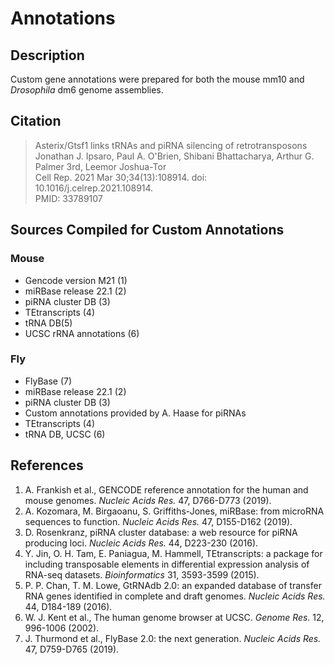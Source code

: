 # Annotations

## Description
Custom gene annotations were prepared for both the mouse mm10 and *Drosophila* dm6 genome assemblies.

## Citation
>Asterix/Gtsf1 links tRNAs and piRNA silencing of retrotransposons<BR>
>Jonathan J. Ipsaro, Paul A. O'Brien, Shibani Bhattacharya, Arthur G. Palmer 3rd, Leemor Joshua-Tor<BR>
>Cell Rep. 2021 Mar 30;34(13):108914. doi: 10.1016/j.celrep.2021.108914.<BR>
>PMID: 33789107

## Sources Compiled for Custom Annotations

### Mouse
- Gencode version M21 (1)
- miRBase release 22.1 (2)
- piRNA cluster DB (3)
- TEtranscripts (4)
- tRNA DB(5)
- UCSC rRNA annotations (6)

### Fly
- FlyBase (7)
- miRBase release 22.1 (2)
- piRNA cluster DB (3)
- Custom annotations provided by A. Haase for piRNAs
- TEtranscripts (4)
- tRNA DB, UCSC (6)

## References
1.	A. Frankish et al., GENCODE reference annotation for the human and mouse genomes. <I>Nucleic Acids Res.</I> 47, D766-D773 (2019).
2.	A. Kozomara, M. Birgaoanu, S. Griffiths-Jones, miRBase: from microRNA sequences to function. <I>Nucleic Acids Res.</I> 47, D155-D162 (2019).
3.	D. Rosenkranz, piRNA cluster database: a web resource for piRNA producing loci. <I>Nucleic Acids Res.</I> 44, D223-230 (2016).
4.	Y. Jin, O. H. Tam, E. Paniagua, M. Hammell, TEtranscripts: a package for including transposable elements in differential expression analysis of RNA-seq datasets. <I>Bioinformatics</I> 31, 3593-3599 (2015).
5.	P. P. Chan, T. M. Lowe, GtRNAdb 2.0: an expanded database of transfer RNA genes identified in complete and draft genomes. <I>Nucleic Acids Res.</I> 44, D184-189 (2016).
6.	W. J. Kent et al., The human genome browser at UCSC. <I>Genome Res.</I> 12, 996-1006 (2002).
7.	J. Thurmond et al., FlyBase 2.0: the next generation. <I>Nucleic Acids Res.</I> 47, D759-D765 (2019).
